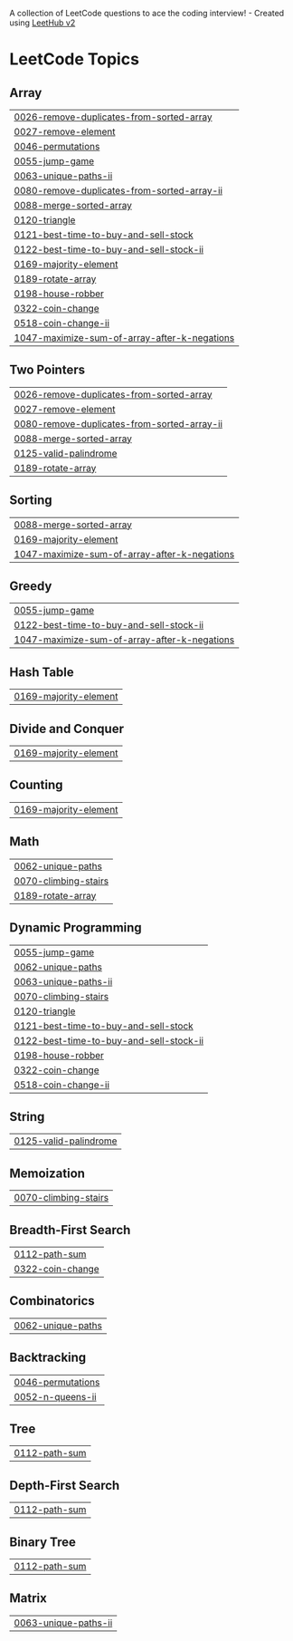 A collection of LeetCode questions to ace the coding interview! - Created using [LeetHub v2](https://github.com/arunbhardwaj/LeetHub-2.0)
<!---LeetCode Topics Start-->
# LeetCode Topics
## Array
|  |
| ------- |
| [0026-remove-duplicates-from-sorted-array](https://github.com/d-manas28/Competitive-Programming/tree/master/0026-remove-duplicates-from-sorted-array) |
| [0027-remove-element](https://github.com/d-manas28/Competitive-Programming/tree/master/0027-remove-element) |
| [0046-permutations](https://github.com/d-manas28/Competitive-Programming/tree/master/0046-permutations) |
| [0055-jump-game](https://github.com/d-manas28/Competitive-Programming/tree/master/0055-jump-game) |
| [0063-unique-paths-ii](https://github.com/d-manas28/Competitive-Programming/tree/master/0063-unique-paths-ii) |
| [0080-remove-duplicates-from-sorted-array-ii](https://github.com/d-manas28/Competitive-Programming/tree/master/0080-remove-duplicates-from-sorted-array-ii) |
| [0088-merge-sorted-array](https://github.com/d-manas28/Competitive-Programming/tree/master/0088-merge-sorted-array) |
| [0120-triangle](https://github.com/d-manas28/Competitive-Programming/tree/master/0120-triangle) |
| [0121-best-time-to-buy-and-sell-stock](https://github.com/d-manas28/Competitive-Programming/tree/master/0121-best-time-to-buy-and-sell-stock) |
| [0122-best-time-to-buy-and-sell-stock-ii](https://github.com/d-manas28/Competitive-Programming/tree/master/0122-best-time-to-buy-and-sell-stock-ii) |
| [0169-majority-element](https://github.com/d-manas28/Competitive-Programming/tree/master/0169-majority-element) |
| [0189-rotate-array](https://github.com/d-manas28/Competitive-Programming/tree/master/0189-rotate-array) |
| [0198-house-robber](https://github.com/d-manas28/Competitive-Programming/tree/master/0198-house-robber) |
| [0322-coin-change](https://github.com/d-manas28/Competitive-Programming/tree/master/0322-coin-change) |
| [0518-coin-change-ii](https://github.com/d-manas28/Competitive-Programming/tree/master/0518-coin-change-ii) |
| [1047-maximize-sum-of-array-after-k-negations](https://github.com/d-manas28/Competitive-Programming/tree/master/1047-maximize-sum-of-array-after-k-negations) |
## Two Pointers
|  |
| ------- |
| [0026-remove-duplicates-from-sorted-array](https://github.com/d-manas28/Competitive-Programming/tree/master/0026-remove-duplicates-from-sorted-array) |
| [0027-remove-element](https://github.com/d-manas28/Competitive-Programming/tree/master/0027-remove-element) |
| [0080-remove-duplicates-from-sorted-array-ii](https://github.com/d-manas28/Competitive-Programming/tree/master/0080-remove-duplicates-from-sorted-array-ii) |
| [0088-merge-sorted-array](https://github.com/d-manas28/Competitive-Programming/tree/master/0088-merge-sorted-array) |
| [0125-valid-palindrome](https://github.com/d-manas28/Competitive-Programming/tree/master/0125-valid-palindrome) |
| [0189-rotate-array](https://github.com/d-manas28/Competitive-Programming/tree/master/0189-rotate-array) |
## Sorting
|  |
| ------- |
| [0088-merge-sorted-array](https://github.com/d-manas28/Competitive-Programming/tree/master/0088-merge-sorted-array) |
| [0169-majority-element](https://github.com/d-manas28/Competitive-Programming/tree/master/0169-majority-element) |
| [1047-maximize-sum-of-array-after-k-negations](https://github.com/d-manas28/Competitive-Programming/tree/master/1047-maximize-sum-of-array-after-k-negations) |
## Greedy
|  |
| ------- |
| [0055-jump-game](https://github.com/d-manas28/Competitive-Programming/tree/master/0055-jump-game) |
| [0122-best-time-to-buy-and-sell-stock-ii](https://github.com/d-manas28/Competitive-Programming/tree/master/0122-best-time-to-buy-and-sell-stock-ii) |
| [1047-maximize-sum-of-array-after-k-negations](https://github.com/d-manas28/Competitive-Programming/tree/master/1047-maximize-sum-of-array-after-k-negations) |
## Hash Table
|  |
| ------- |
| [0169-majority-element](https://github.com/d-manas28/Competitive-Programming/tree/master/0169-majority-element) |
## Divide and Conquer
|  |
| ------- |
| [0169-majority-element](https://github.com/d-manas28/Competitive-Programming/tree/master/0169-majority-element) |
## Counting
|  |
| ------- |
| [0169-majority-element](https://github.com/d-manas28/Competitive-Programming/tree/master/0169-majority-element) |
## Math
|  |
| ------- |
| [0062-unique-paths](https://github.com/d-manas28/Competitive-Programming/tree/master/0062-unique-paths) |
| [0070-climbing-stairs](https://github.com/d-manas28/Competitive-Programming/tree/master/0070-climbing-stairs) |
| [0189-rotate-array](https://github.com/d-manas28/Competitive-Programming/tree/master/0189-rotate-array) |
## Dynamic Programming
|  |
| ------- |
| [0055-jump-game](https://github.com/d-manas28/Competitive-Programming/tree/master/0055-jump-game) |
| [0062-unique-paths](https://github.com/d-manas28/Competitive-Programming/tree/master/0062-unique-paths) |
| [0063-unique-paths-ii](https://github.com/d-manas28/Competitive-Programming/tree/master/0063-unique-paths-ii) |
| [0070-climbing-stairs](https://github.com/d-manas28/Competitive-Programming/tree/master/0070-climbing-stairs) |
| [0120-triangle](https://github.com/d-manas28/Competitive-Programming/tree/master/0120-triangle) |
| [0121-best-time-to-buy-and-sell-stock](https://github.com/d-manas28/Competitive-Programming/tree/master/0121-best-time-to-buy-and-sell-stock) |
| [0122-best-time-to-buy-and-sell-stock-ii](https://github.com/d-manas28/Competitive-Programming/tree/master/0122-best-time-to-buy-and-sell-stock-ii) |
| [0198-house-robber](https://github.com/d-manas28/Competitive-Programming/tree/master/0198-house-robber) |
| [0322-coin-change](https://github.com/d-manas28/Competitive-Programming/tree/master/0322-coin-change) |
| [0518-coin-change-ii](https://github.com/d-manas28/Competitive-Programming/tree/master/0518-coin-change-ii) |
## String
|  |
| ------- |
| [0125-valid-palindrome](https://github.com/d-manas28/Competitive-Programming/tree/master/0125-valid-palindrome) |
## Memoization
|  |
| ------- |
| [0070-climbing-stairs](https://github.com/d-manas28/Competitive-Programming/tree/master/0070-climbing-stairs) |
## Breadth-First Search
|  |
| ------- |
| [0112-path-sum](https://github.com/d-manas28/Competitive-Programming/tree/master/0112-path-sum) |
| [0322-coin-change](https://github.com/d-manas28/Competitive-Programming/tree/master/0322-coin-change) |
## Combinatorics
|  |
| ------- |
| [0062-unique-paths](https://github.com/d-manas28/Competitive-Programming/tree/master/0062-unique-paths) |
## Backtracking
|  |
| ------- |
| [0046-permutations](https://github.com/d-manas28/Competitive-Programming/tree/master/0046-permutations) |
| [0052-n-queens-ii](https://github.com/d-manas28/Competitive-Programming/tree/master/0052-n-queens-ii) |
## Tree
|  |
| ------- |
| [0112-path-sum](https://github.com/d-manas28/Competitive-Programming/tree/master/0112-path-sum) |
## Depth-First Search
|  |
| ------- |
| [0112-path-sum](https://github.com/d-manas28/Competitive-Programming/tree/master/0112-path-sum) |
## Binary Tree
|  |
| ------- |
| [0112-path-sum](https://github.com/d-manas28/Competitive-Programming/tree/master/0112-path-sum) |
## Matrix
|  |
| ------- |
| [0063-unique-paths-ii](https://github.com/d-manas28/Competitive-Programming/tree/master/0063-unique-paths-ii) |
<!---LeetCode Topics End-->